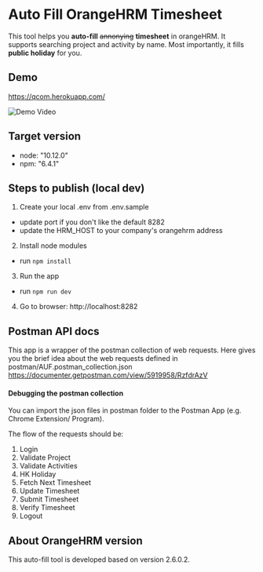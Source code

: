 # Auto Fill OrangeHRM Timesheet
This tool helps you **auto-fill** ~~annonying~~ **timesheet** in orangeHRM.
It supports searching project and activity by name.
Most importantly, it fills **public holiday** for you.


## Demo
https://qcom.herokuapp.com/

![Demo Video](https://edmond-io.github.io/autofill/docs/sample_fill.gif)


## Target version
- node: "10.12.0"
- npm: "6.4.1"

## Steps to publish (local dev)
1. Create your local .env from .env.sample
- update port if you don't like the default 8282
- update the HRM_HOST to your company's orangehrm address

2. Install node modules
- run `npm install`

3. Run the app
- run `npm run dev`

4. Go to browser: http://localhost:8282


## Postman API docs
This app is a wrapper of the postman collection of web requests.
Here gives you the brief idea about the web requests defined in postman/AUF.postman_collection.json
https://documenter.getpostman.com/view/5919958/RzfdrAzV

#### Debugging the postman collection
You can import the json files in postman folder to the Postman App (e.g. Chrome Extension/ Program).

The flow of the requests should be:
1. Login
2. Validate Project
3. Validate Activities
4. HK Holiday
5. Fetch Next Timesheet
6. Update Timesheet
7. Submit Timesheet
8. Verify Timesheet
9. Logout


## About OrangeHRM version
This auto-fill tool is developed based on version 2.6.0.2.